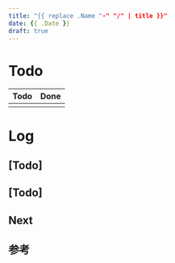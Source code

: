 ```yaml
---
title: "{{ replace .Name "-" "/" | title }}"
date: {{ .Date }}
draft: true
---
```


# Todo

| Todo | Done |
| ---- | ---- |
|      |      |

# Log

## [Todo]

## [Todo]

## Next

## 参考
